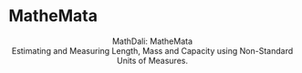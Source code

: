 # MatheMata

<p align="center">
MathDali: MatheMata<br>
Estimating and Measuring Length, Mass and Capacity using Non-Standard Units of Measures. 
</p>
